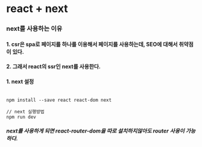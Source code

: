 # react + next

### next를 사용하는 이유
#### 1. csr은 spa로 페이지를 하나를 이용해서 페이지를 사용하는데, SEO에 대해서 취약점이 있다.
#### 2. 그래서 react의 ssr인 next를 사용한다.

#### 1. next 설정
```npm

npm install --save react react-dom next

// next 실행방법
npm run dev
```

##### next를 사용하게 되면 react-router-dom을 따로 설치하지않아도 router 사용이 가능하다.
